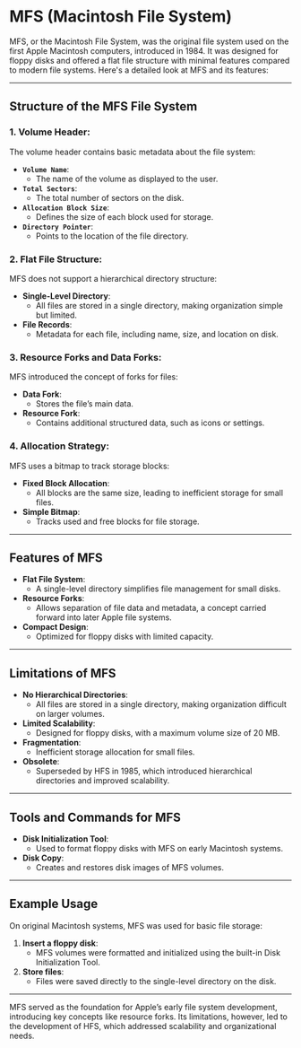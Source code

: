 # MFS (Macintosh File System)

MFS, or the Macintosh File System, was the original file system used on the first Apple Macintosh computers, introduced in 1984. It was designed for floppy disks and offered a flat file structure with minimal features compared to modern file systems. Here's a detailed look at MFS and its features:

---

## Structure of the MFS File System

### 1. Volume Header:
The volume header contains basic metadata about the file system:

- **`Volume Name`**:
    - The name of the volume as displayed to the user.
- **`Total Sectors`**:
    - The total number of sectors on the disk.
- **`Allocation Block Size`**:
    - Defines the size of each block used for storage.
- **`Directory Pointer`**:
    - Points to the location of the file directory.

### 2. Flat File Structure:
MFS does not support a hierarchical directory structure:

- **Single-Level Directory**:
    - All files are stored in a single directory, making organization simple but limited.
- **File Records**:
    - Metadata for each file, including name, size, and location on disk.

### 3. Resource Forks and Data Forks:
MFS introduced the concept of forks for files:

- **Data Fork**:
    - Stores the file’s main data.
- **Resource Fork**:
    - Contains additional structured data, such as icons or settings.

### 4. Allocation Strategy:
MFS uses a bitmap to track storage blocks:

- **Fixed Block Allocation**:
    - All blocks are the same size, leading to inefficient storage for small files.
- **Simple Bitmap**:
    - Tracks used and free blocks for file storage.

---

## Features of MFS

- **Flat File System**:
    - A single-level directory simplifies file management for small disks.
- **Resource Forks**:
    - Allows separation of file data and metadata, a concept carried forward into later Apple file systems.
- **Compact Design**:
    - Optimized for floppy disks with limited capacity.

---

## Limitations of MFS

- **No Hierarchical Directories**:
    - All files are stored in a single directory, making organization difficult on larger volumes.
- **Limited Scalability**:
    - Designed for floppy disks, with a maximum volume size of 20 MB.
- **Fragmentation**:
    - Inefficient storage allocation for small files.
- **Obsolete**:
    - Superseded by HFS in 1985, which introduced hierarchical directories and improved scalability.

---

## Tools and Commands for MFS

- **Disk Initialization Tool**:
    - Used to format floppy disks with MFS on early Macintosh systems.
- **Disk Copy**:
    - Creates and restores disk images of MFS volumes.

---

## Example Usage

On original Macintosh systems, MFS was used for basic file storage:

1. **Insert a floppy disk**:
    - MFS volumes were formatted and initialized using the built-in Disk Initialization Tool.
2. **Store files**:
    - Files were saved directly to the single-level directory on the disk.

---

MFS served as the foundation for Apple’s early file system development, introducing key concepts like resource forks. Its limitations, however, led to the development of HFS, which addressed scalability and organizational needs.